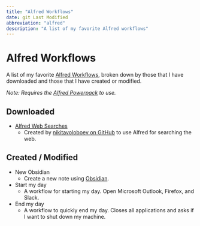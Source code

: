 ```yaml
---
title: "Alfred Workflows"
date: git Last Modified
abbreviation: "alfred"
description: "A list of my favorite Alfred workflows"
---
```


# Alfred Workflows

A list of my favorite [Alfred Workflows](https://www.alfredapp.com/workflows/), broken down by those that I have downloaded and those that I have created or modified.

*Note: Requires the [Alfred Powerpack](https://www.alfredapp.com/powerpack/) to use.*

## Downloaded
- [Alfred Web Searches](https://github.com/nikitavoloboev/alfred-web-searches#readme)
  - Created by [nikitavoloboev on GitHub](https://github.com/nikitavoloboev) to use Alfred for searching the web.

## Created / Modified
- New Obsidian
  - Create a new note using [Obsidian](https://obsidian.md/).
- Start my day
  - A workflow for starting my day. Open Microsoft Outlook, Firefox, and Slack.
- End my day
  - A workflow to quickly end my day. Closes all applications and asks if I want to shut down my machine.
